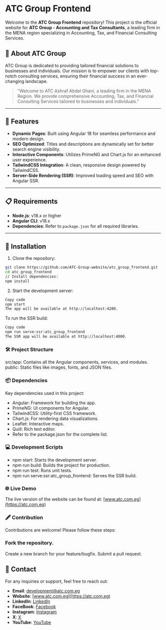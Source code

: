 # ATC Group Frontend

Welcome to the **ATC Group Frontend** repository! This project is the official website for **ATC Group - Accounting and Tax Consultants**, a leading firm in the MENA region specializing in Accounting, Tax, and Financial Consulting Services.

## 🌟 About ATC Group

ATC Group is dedicated to providing tailored financial solutions to businesses and individuals. Our mission is to empower our clients with top-notch consulting services, ensuring their financial success in an ever-changing landscape.

> "Welcome to ATC Ashraf Abdel Ghani, a leading firm in the MENA Region. We provide comprehensive Accounting, Tax, and Financial Consulting Services tailored to businesses and individuals."

---

## 🚀 Features

- **Dynamic Pages**: Built using Angular 18 for seamless performance and modern design.
- **SEO Optimized**: Titles and descriptions are dynamically set for better search engine visibility.
- **Interactive Components**: Utilizes PrimeNG and Chart.js for an enhanced user experience.
- **TailwindCSS Integration**: A clean, responsive design powered by TailwindCSS.
- **Server-Side Rendering (SSR)**: Improved loading speed and SEO with Angular SSR.

---

## 📋 Requirements

- **Node.js**: v18.x or higher
- **Angular CLI**: v18.x
- **Dependencies**: Refer to `package.json` for all required libraries.

---

## 🔧 Installation

1. Clone the repository:

```bash
git clone https://github.com/ATC-Group-website/atc_group_frontend.git
cd atc_group_frontend
// Install dependencies:
npm install
```

2. Start the development server:

```bash
Copy code
npm start
The app will be available at http://localhost:4200.
```

To run the SSR build:

```bash
Copy code
npm run serve:ssr:atc_group_frontend
The SSR app will be available at http://localhost:4000.
```

### 🛠 Project Structure

src/app: Contains all the Angular components, services, and modules.
public: Static files like images, fonts, and JSON files.

### 📦 Dependencies

Key dependencies used in this project:

- Angular: Framework for building the app.
- PrimeNG: UI components for Angular.
- TailwindCSS: Utility-first CSS framework.
- Chart.js: For rendering data visualizations.
- Leaflet: Interactive maps.
- Quill: Rich text editor.
- Refer to the package.json for the complete list.

### 💻 Development Scripts

- npm start: Starts the development server.
- npm run build: Builds the project for production.
- npm run test: Runs unit tests.
- npm run serve:ssr:atc_group_frontend: Serves the SSR build.

### 🌐 Live Demo

The live version of the website can be found at: [www.atc.com.eg](https://atc.com.eg)

### 🖋️ Contribution

Contributions are welcome! Please follow these steps:

### Fork the repository.

Create a new branch for your feature/bugfix.
Submit a pull request.

## 🤝 Contact

For any inquiries or support, feel free to reach out:

- **Email**: [development@atc.com.eg](mailto:development@atc.com.eg)
- **Website**: [www.atc.com.eg](https://atc.com.eg)
- **LinkedIn**: [LinkedIn](https://www.linkedin.com/company/atcgroupmiddleeast)
- **FaceBook**: [Facebook](https://www.facebook.com/p/ATC-Group-100067854885668)
- **Instagram**: [Instagram](https://www.instagram.com/atcgroup.eg)
- **X**: [X](https://x.com/ATCGroup143796)
- **YouTube**: [YouTube](https://www.youtube.com/@ATC-EG)
